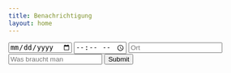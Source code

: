 ```yaml
---
title: Benachrichtigung
layout: home
---
```

<html>
    <body>
        <input type="date" placeholder="Datum" id="datumhtml">
        <input type="time" placeholder="Uhrzeit" id="zeithtml">
        <input type="text" placeholder="Ort" id="orthtml">
        <input type="text" placeholder="Was braucht man" id="sachenhtml">
        <input type="submit" onclick="notificationout()">
        <script>
        console.log("Skript Funktioniert vor let ...")
        let datum = document.getElementById(datumhtml).value;
        console.log("datum: " + datum);
        let uhrzeit = document.getElementById(zeithtml).value;
        console.log("zeit: " + uhrzeit);
        let ort = document.getElementById(orthtml).value;
        console.log("ort: " + ort);
        let sachen = document.getElementById(sachenhtml).value;
        console.log("sachen: " + sachen);
        let texttext = "Hey der nächste TC findet am " + datum + " um " + uhrzeit + " statt, der Ort ist " + ort + " und ihr müsst " + sachen + " mitbringen, wir freuen uns."
        console.log("definierter Text: " + texttext);
        function notificationout() {
        console.log("wird gesendet")
            const Notify = new Notification("Nächster TC steht an", {
                body: texttext,
                icon: "icon.png"
            });
        console.log("Wurde gesendet");
        }
    
        </script>
    </body>
</html>
